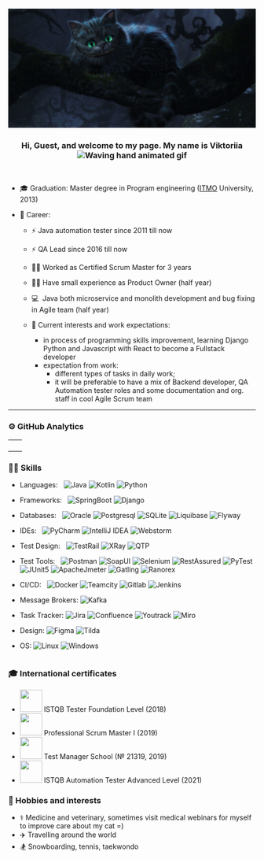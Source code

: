 ![banner](17716.jpg)
<p align="center"> <h3 align="center"> Hi, Guest, and welcome to my page. My name is Viktoriia  <img src="https://raw.githubusercontent.com/nixin72/nixin72/master/wave.gif" 
         alt="Waving hand animated gif"
         height="45"
         width="45" /></h3>
<p align="center">
<a href="mailto:viktoriia.it.work@gmail.com"><img src="https://img.shields.io/badge/Gmail-D14836?style=for-the-badge&logo=gmail&logoColor=white" alt=""/> </a>

[//]: # (<a href="https://www.linkedin.com/in/__/"><img src="https://img.shields.io/badge/-LinkedIn-black.svg?style=for-the-badge&logo=linkedin&colorB=darkblue" alt=""/> </a>)
</p>

* 🎓 Graduation: Master degree in Program engineering ([ITMO](https://en.itmo.ru/en/page/42/Facts_&_Figures.htm) University, 2013)


* 👷  Career:
  * ⚡ ️Java automation tester since 2011 till now
  * ⚡   QA Lead since 2016 till now
  * 🙋🏻  Worked as Certified Scrum Master for 3 years 
  * 🙋🏻  Have small experience as Product Owner (half year) 
  * 💻 ️ Java both microservice and monolith development and bug fixing in Agile team (half year)
   
  
  * 🔎 Current interests and work expectations: 
    * in process of programming skills improvement, learning Django Python and Javascript with React to become a Fullstack developer
    * expectation from work: 
      * different types of tasks in daily work;
      * it will be preferable to have a mix of Backend developer, QA Automation tester roles and some
      documentation and org. staff in cool Agile Scrum team

***
### ⚙ GitHub Analytics
<table style="width:100%">
  <tr>
       <td><img src="https://github-readme-stats-qxg5.vercel.app/api?username=AdeleDev&show_icons=true&theme=dark&locale=en&hide_border=true" alt="" /></td>
       <td><img height="180em" src="https://github-readme-stats-qxg5.vercel.app/api/top-langs/?username=AdeleDev&langs_count=8&theme=dark&hide_border=true&layout=compact" alt=""></td>
</tr>
</table>

### 👩‍💻 Skills

<table style="width:100%">
  <tr>

- Languages: &nbsp;
  ![Java](https://img.shields.io/badge/-☕%20Java-333333?style=flat)
  ![Kotlin](https://img.shields.io/badge/-Kotlin-333333?style=flat&logo=kotlin)
  ![Python](https://img.shields.io/badge/-Python-333333?style=flat&logo=python)

- Frameworks: &nbsp;
  ![SpringBoot](https://img.shields.io/badge/-SpringBoot-333333?style=flat&logo=springboot)
  ![Django](https://img.shields.io/badge/-Django-333333?style=flat&logo=django)

- Databases:  &nbsp;
  ![Oracle](https://img.shields.io/badge/-Oracle-333333?style=flat&logoColor=red&logo=oracle)
  ![Postgresql](https://img.shields.io/badge/-PostgreSQL-333333?style=flat&logoColor=lightblue&logo=postgresql)
  ![SQLite](https://img.shields.io/badge/-SQLite-333333?style=flat&logoColor=blue&logo=sqlite)
  ![Liquibase](https://img.shields.io/badge/-Liquibase-333333?style=flat&logoColor=orange&logo=liquibase)
  ![Flyway](https://img.shields.io/badge/-Flyway-333333?style=flat&logoColor=red&logo=flyway)

- IDEs: &nbsp;
  ![PyCharm](https://img.shields.io/badge/-Py%20Charm-333333?style=flat&logo=pycharm&logoColor=green)
  ![IntelliJ IDEA](https://img.shields.io/badge/-IntelliJ%20IDEA-333333?style=flat&logo=intellij-idea&logoColor=blue)
  ![Webstorm](https://img.shields.io/badge/-Web%20Storm-333333?style=flat&logo=webstorm&logoColor=lightblue)

</tr>
<tr>

- Test Design: &nbsp;
  ![TestRail](https://img.shields.io/badge/-🌈️%20Test%20Rail-333333?style=flat)
  ![XRay](https://img.shields.io/badge/-XRay-333333?style=flat&logo=jira&logoColor=blue)
  ![QTP](https://img.shields.io/badge/-Quick%20Test%20Professional-333333?style=flat&logo=hp&logoColor=blue)

- Test Tools: &nbsp;
  ![Postman](https://img.shields.io/badge/-Postman-333333?style=flat&logo=postman)
  ![SoapUI](https://img.shields.io/badge/-🧩%20Soap%20UI-333333?style=flat&logo=soapui)
  ![Selenium](https://img.shields.io/badge/-Selenium-333333?style=flat&logo=selenium)
  ![RestAssured](https://img.shields.io/badge/-🪐️%20Rest%20Assured-333333?style=flat&logo=restAssured)
  ![PyTest](https://img.shields.io/badge/-PyTest-333333?style=flat&logo=pytest)
  ![JUnit5](https://img.shields.io/badge/-JUnit5-333333?style=flat&logo=JUnit5)
  ![ApacheJmeter](https://img.shields.io/badge/-Apache%20Jmeter-333333?style=flat&logo=apachejmeter)
  ![Gatling](https://img.shields.io/badge/-Gatling-333333?style=flat&logo=gatling)
  ![Ranorex](https://img.shields.io/badge/-🎯%20Ranorex-333333?style=flat&logo=ranorex)

</tr>
<tr>

- CI/CD: &nbsp;
  ![Docker](https://img.shields.io/badge/-Docker-333333?style=flat&logo=docker)
  ![Teamcity](https://img.shields.io/badge/-Teamcity-333333?style=flat&logo=teamcity)
  ![Gitlab](https://img.shields.io/badge/-Gitlab-333333?style=flat&logo=gitlab)
  ![Jenkins](https://img.shields.io/badge/-Jenkins-333333?style=flat&logo=jenkins)

</tr>
<tr>

- Message Brokers:
  ![Kafka](https://img.shields.io/badge/-Apache%20Kafka-333333?style=flat&logo=apachekafka&logoColor=blueviolet)

</tr>
<tr>

- Task Tracker:
  ![Jira](https://img.shields.io/badge/-Jira-333333?style=flat&logo=jira&logoColor=blue)
  ![Confluence](https://img.shields.io/badge/-Confluence-333333?style=flat&logo=confluence&logoColor=blue)
  ![Youtrack](https://img.shields.io/badge/-YouTrack-333333?style=flat&logo=intellij-idea&logoColor=blueviolet)
  ![Miro](https://img.shields.io/badge/-Miro-333333?style=flat&logo=miro&logoColor=yellow)
  
- Design:
  ![Figma](https://img.shields.io/badge/-Figma-333333?style=flat&logo=figma)
  ![Tilda](https://img.shields.io/badge/-🖌%20Tilda-333333?style=flat&logo=restAssured)

</tr>
<tr>

- OS:
  ![Linux](https://img.shields.io/badge/-Linux-333333?style=flat&logo=linux)
  ![Windows](https://img.shields.io/badge/-Windows-333333?style=flat&logo=windows&logoColor=blue)

</tr>
</table>


###  🎓 International certificates
* <img height="45" width="45" src="https://www.gasq.org/files/content/gasq/downloads/certification/ISTQB/ISTQB.png" alt=""/>
  ISTQB Tester Foundation Level (2018)
* <img height="45" width="45" src="https://images.credly.com/images/db768524-81d9-435e-96fc-33b517e15616/blob.png" alt=""/>
  Professional Scrum Master I (2019)
* <img height="45" width="45" src="https://hsto.org/getpro/moikrug/uploads/company/522/837/878/logo/medium_2e8e8e96756aec26513a90732c61d0f3.jpg" alt=""/>
  Test Manager School (№ 21319, 2019)
* <img height="45" width="45" src="https://www.gasq.org/files/content/gasq/downloads/certification/ISTQB/ISTQB.png" alt=""/>
  ISTQB Automation Tester Advanced Level (2021)

### 🤍 Hobbies and interests
* ⚕️ Medicine and veterinary, sometimes visit medical webinars for myself to improve care about my cat =)
* ✈️ Travelling around the world
* 🏂   Snowboarding, tennis, taekwondo